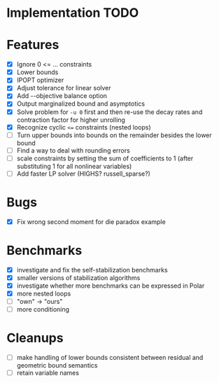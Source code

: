 # Implementation TODO

Features
===========

- [x] Ignore 0 <= ... constraints
- [x] Lower bounds
- [x] IPOPT optimizer
- [x] Adjust tolerance for linear solver
- [x] Add --objective balance option
- [x] Output marginalized bound and asymptotics
- [x] Solve problem for `-u 0` first and then re-use the decay rates and contraction factor for higher unrolling
- [x] Recognize cyclic `<=` constraints (nested loops)
- [ ] Turn upper bounds into bounds on the remainder besides the lower bound
- [ ] Find a way to deal with rounding errors
- [ ] scale constraints by setting the sum of coefficients to 1 (after substituting 1 for all nonlinear variables)
- [ ] Add faster LP solver (HIGHS? russell_sparse?)

Bugs
====
- [x] Fix wrong second moment for die paradox example

Benchmarks
==========
- [x] investigate and fix the self-stabilization benchmarks
- [x] smaller versions of stabilization algorithms
- [x] investigate whether more benchmarks can be expressed in Polar
- [x] more nested loops
- [ ] "own" -> "ours"
- [ ] more conditioning

Cleanups
========

- [ ] make handling of lower bounds consistent between residual and geometric bound semantics
- [ ] retain variable names
